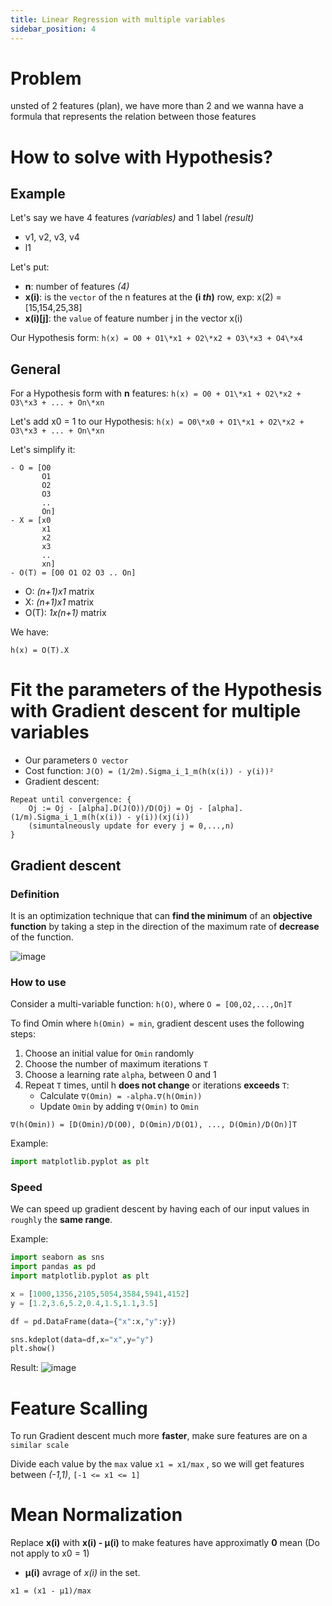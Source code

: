 ```yaml
---
title: Linear Regression with multiple variables
sidebar_position: 4
---
```


# Problem

unsted of 2 features (plan), we have more than 2 and we wanna have a formula that represents the relation between those features

# How to solve with Hypothesis?

## Example

Let's say we have 4 features _(variables)_ and 1 label _(result)_

- v1, v2, v3, v4
- l1

Let's put:

- **n**: number of features _(4)_
- **x(i)**: is the `vector` of the n features at the **(i _th_)** row, exp: x(2) = [15,154,25,38]
- **x(i)[j]**: the `value` of feature number j in the vector x(i)

Our Hypothesis form:
`h(x) = O0 + O1\*x1 + O2\*x2 + O3\*x3 + O4\*x4`

## General

For a Hypothesis form with **n** features:
`h(x) = O0 + O1\*x1 + O2\*x2 + O3\*x3 + ... + On\*xn`

Let's add x0 = 1 to our Hypothesis:
`h(x) = O0\*x0 + O1\*x1 + O2\*x2 + O3\*x3 + ... + On\*xn`

Let's simplify it:

```
- O = [O0
       O1
       O2
       O3
       ..
       On]
- X = [x0
       x1
       x2
       x3
       ..
       xn]
- O(T) = [O0 O1 O2 O3 .. On]
```

- O: _(n+1)x1_ matrix
- X: _(n+1)x1_ matrix
- O(T): _1x(n+1)_ matrix

We have:

`h(x) = O(T).X`

# Fit the parameters of the Hypothesis with Gradient descent for multiple variables

- Our parameters `O vector`
- Cost function: `J(O) = (1/2m).Sigma_i_1_m(h(x(i)) - y(i))²`
- Gradient descent:

```
Repeat until convergence: {
    Oj := Oj - [alpha].D(J(O))/D(Oj) = Oj - [alpha].(1/m).Sigma_i_1_m(h(x(i)) - y(i))(xj(i))
    (simuntalneously update for every j = 0,...,n)
}
```

## Gradient descent

### Definition

It is an optimization technique that can **find the minimum** of an **objective function** by taking a step in the direction of the maximum rate of **decrease** of the function.

![image](https://user-images.githubusercontent.com/72823374/156913246-cabe20b0-f7f1-4608-92b7-a73dce584dd5.png)

### How to use

Consider a multi-variable function:
`h(O)`, where `O = [O0,O2,...,On]T`

To find Omin where `h(Omin) = min`, gradient descent uses the following steps:

1. Choose an initial value for `Omin` randomly
2. Choose the number of maximum iterations `T`
3. Choose a learning rate `alpha`, between 0 and 1
4. Repeat `T` times, until h **does not change** or iterations **exceeds** `T`:
   - Calculate `∇(Omin) = -alpha.∇(h(Omin))`
   - Update `Omin` by adding `∇(Omin)` to `Omin`

`∇(h(Omin)) = [D(Omin)/D(O0), D(Omin)/D(O1), ..., D(Omin)/D(On)]T`

Example:

```py file.py
import matplotlib.pyplot as plt
```

### Speed

We can speed up gradient descent by having each of our input values in `roughly` the **same range**.

Example:

```python example.py
import seaborn as sns
import pandas as pd
import matplotlib.pyplot as plt

x = [1000,1356,2105,5054,3584,5941,4152]
y = [1.2,3.6,5.2,0.4,1.5,1.1,3.5]

df = pd.DataFrame(data={"x":x,"y":y})

sns.kdeplot(data=df,x="x",y="y")
plt.show()
```

Result:
![image](https://user-images.githubusercontent.com/72823374/156912459-05b14332-3a03-4d25-801a-b1acc9588d2d.png)

# Feature Scalling

To run Gradient descent much more **faster**, make sure features are on a `similar scale`

Divide each value by the `max` value `x1 = x1/max`
, so we will get features between _(-1,1)_, `[-1 <= x1 <= 1]`

# Mean Normalization

Replace **x(i)** with **x(i) - µ(i)** to make features have approximatly **0** mean (Do not apply to x0 = 1)

- **µ(i)** avrage of _x(i)_ in the set.

`x1 = (x1 - µ1)/max`

```

```

```

```
